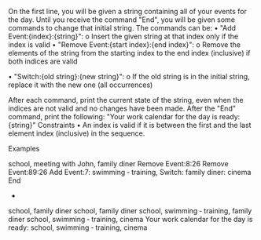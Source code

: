 On the first line, you will be given a string containing all of your events for the day. Until you receive the command
"End", you will be given some commands to change that initial string. The commands can be:
• "Add Event:{index}:{string}":
o Insert the given string at that index only if the index is valid
• "Remove Event:{start index}:{end index}":
o Remove the elements of the string from the starting index to the end index (inclusive) if both
indices are valid

• "Switch:{old string}:{new string}":
o If the old string is in the initial string, replace it with the new one (all occurrences)

After each command, print the current state of the string, even when the indices are not valid and no changes have
been made.
After the "End" command, print the following: "Your work calendar for the day is ready:
{string}"
Constraints
• An index is valid if it is between the first and the last element index (inclusive) in the sequence.

Examples

school, meeting with John, family diner
Remove Event:8:26
Remove Event:89:26
Add Event:7: swimming ‐ training,
Switch: family diner: cinema
End

-

school, family diner
school, family diner
school, swimming ‐ training, family diner
school, swimming ‐ training, cinema
Your work calendar for the day is ready:
school, swimming ‐ training, cinema
